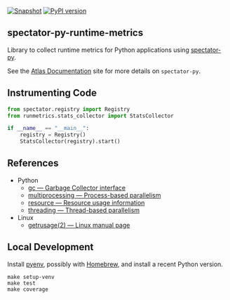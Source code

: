 [![Snapshot](https://github.com/Netflix/spectator-py-runtime-metrics/actions/workflows/snapshot.yml/badge.svg)](https://github.com/Netflix/spectator-py-runtime-metrics/actions/workflows/snapshot.yml) [![PyPI version](https://badge.fury.io/py/netflix-spectator-py-runtime-metrics.svg)](https://badge.fury.io/py/netflix-spectator-py-runtime-metrics)

## spectator-py-runtime-metrics

Library to collect runtime metrics for Python applications using [spectator-py](https://github.com/Netflix/spectator-py).

See the [Atlas Documentation] site for more details on `spectator-py`.

[Atlas Documentation]: https://netflix.github.io/atlas-docs/spectator/lang/py/usage/

## Instrumenting Code

```python
from spectator.registry import Registry
from runmetrics.stats_collector import StatsCollector

if __name__ == "__main__":
    registry = Registry()
    StatsCollector(registry).start()
```

## References

* Python
    * [gc — Garbage Collector interface](https://docs.python.org/3/library/gc.html)
    * [multiprocessing — Process-based parallelism](https://docs.python.org/3/library/multiprocessing.html)
    * [resource — Resource usage information](https://docs.python.org/3/library/resource.html)
    * [threading — Thread-based parallelism](https://docs.python.org/3/library/threading.html)
* Linux
    * [getrusage(2) — Linux manual page](https://man7.org/linux/man-pages/man2/getrusage.2.html)

## Local Development

Install [pyenv](https://github.com/pyenv/pyenv), possibly with [Homebrew](https://brew.sh/), and
install a recent Python version.

```shell
make setup-venv
make test
make coverage
```
